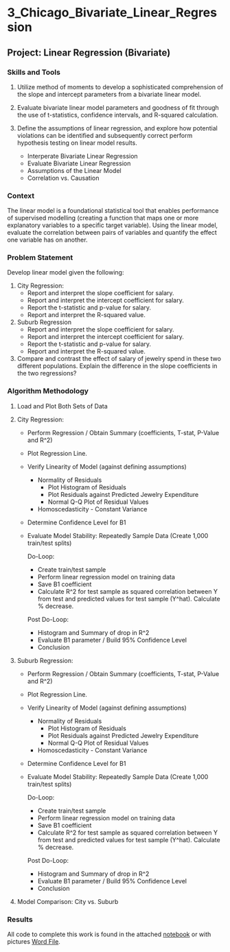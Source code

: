 # 3_Chicago_Bivariate_Linear_Regression

## Project: Linear Regression (Bivariate)

### Skills and Tools

1. Utilize method of moments to develop a sophisticated comprehension of the slope and intercept parameters from a bivariate linear model.
2.  Evaluate bivariate linear model parameters and goodness of fit through the use of t-statistics, confidence intervals, and R-squared calculation.
3. Define the assumptions of linear regression, and explore how potential violations can be identified and subsequently correct perform hypothesis testing on linear model results.

     * Interperate Bivariate Linear Regression
     * Evaluate Bivariate Linear Regression
     * Assumptions of the Linear Model
     * Correlation vs. Causation

### Context
The linear model is a foundational statistical tool that enables performance of supervised modelling (creating a function that maps one or more explanatory variables to a specific target variable). Using the linear model, evaluate the correlation between pairs of variables and quantify the effect one variable has on another.

### Problem Statement
Develop linear model given the following:

1. City Regression:
    * Report and interpret the slope coefficient for salary.
    * Report and interpret the intercept coefficient for salary. 
    * Report the t-statistic and p-value for salary. 
    * Report and interpret the R-squared value.    
2. Suburb Regression
    * Report and interpret the slope coefficient for salary.
    * Report and interpret the intercept coefficient for salary. 
    * Report the t-statistic and p-value for salary. 
    * Report and interpret the R-squared value.
3. Compare and contrast the effect of salary of jewelry spend in these two different populations. Explain the difference in the slope coefficients in the two regressions?

### Algorithm Methodology
1. Load and Plot Both Sets of Data

2. City Regression:
    * Perform Regression / Obtain Summary (coefficients, T-stat, P-Value and R^2)
    * Plot Regression Line.
    * Verify Linearity of Model (against defining assumptions)
        - Normality of Residuals
           * Plot Histogram of Residuals
           * Plot Residuals against Predicted Jewelry Expenditure
           * Normal Q-Q Plot of Residual Values
        - Homoscedasticity - Constant Variance
    * Determine Confidence Level for B1
    * Evaluate Model Stability: Repeatedly Sample Data (Create 1,000 train/test splits)
        
        Do-Loop:
        - Create train/test sample
        - Perform linear regression model on training data
        - Save B1 coefficient
        - Calculate R^2 for test sample as squared correlation between Y from test and
            predicted values for test sample (Y^hat). Calculate % decrease.
        
        Post Do-Loop:
        - Histogram and Summary of drop in R^2
        - Evaluate B1 parameter / Build 95% Confidence Level
        - Conclusion
       
3. Suburb Regression:
    * Perform Regression / Obtain Summary (coefficients, T-stat, P-Value and R^2)
    * Plot Regression Line.
    * Verify Linearity of Model (against defining assumptions)
        - Normality of Residuals
            * Plot Histogram of Residuals
            * Plot Residuals against Predicted Jewelry Expenditure
            * Normal Q-Q Plot of Residual Values
        - Homoscedasticity - Constant Variance
    * Determine Confidence Level for B1
    * Evaluate Model Stability: Repeatedly Sample Data (Create 1,000 train/test splits)
        
        Do-Loop:
        - Create train/test sample
        - Perform linear regression model on training data
        - Save B1 coefficient
        - Calculate R^2 for test sample as squared correlation between Y from test and predicted values for test sample (Y^hat). Calculate % decrease.
        
        Post Do-Loop:
        - Histogram and Summary of drop in R^2
        - Evaluate B1 parameter / Build 95% Confidence Level
        - Conclusion
      
4. Model Comparison: City vs. Suburb


### Results
All code to complete this work is found in the attached [notebook](Module5_Homework.R) or with pictures [Word File](Module5_Homework.docx).



